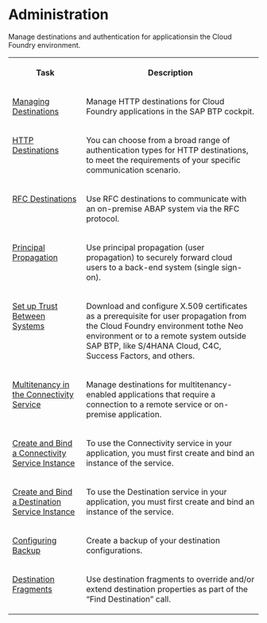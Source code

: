 <!-- loio78198e8b58f949af977e579b5de42299 -->

# Administration

Manage destinations and authentication for applicationsin the Cloud Foundry environment.


<table>
<tr>
<th valign="top">

Task

</th>
<th valign="top">

Description

</th>
</tr>
<tr>
<td valign="top">

[Managing Destinations](managing-destinations-84e45e0.md)

</td>
<td valign="top">

Manage HTTP destinations for Cloud Foundry applications in the SAP BTP cockpit.

</td>
</tr>
<tr>
<td valign="top">

[HTTP Destinations](http-destinations-42a0e6b.md)

</td>
<td valign="top">

You can choose from a broad range of authentication types for HTTP destinations, to meet the requirements of your specific communication scenario.

</td>
</tr>
<tr>
<td valign="top">

[RFC Destinations](rfc-destinations-238d027.md)

</td>
<td valign="top">

Use RFC destinations to communicate with an on-premise ABAP system via the RFC protocol.

</td>
</tr>
<tr>
<td valign="top">

[Principal Propagation](principal-propagation-e2cbb48.md)

</td>
<td valign="top">

Use principal propagation \(user propagation\) to securely forward cloud users to a back-end system \(single sign-on\).

</td>
</tr>
<tr>
<td valign="top">

[Set up Trust Between Systems](set-up-trust-between-systems-82dbeca.md)

</td>
<td valign="top">

Download and configure X.509 certificates as a prerequisite for user propagation from the Cloud Foundry environment tothe Neo environment or to a remote system outside SAP BTP, like S/4HANA Cloud, C4C, Success Factors, and others.

</td>
</tr>
<tr>
<td valign="top">

[Multitenancy in the Connectivity Service](multitenancy-in-the-connectivity-service-9c0bdd0.md)

</td>
<td valign="top">

Manage destinations for multitenancy-enabled applications that require a connection to a remote service or on-premise application.

</td>
</tr>
<tr>
<td valign="top">

[Create and Bind a Connectivity Service Instance](create-and-bind-a-connectivity-service-instance-a2b88cf.md)

</td>
<td valign="top">

To use the Connectivity service in your application, you must first create and bind an instance of the service.

</td>
</tr>
<tr>
<td valign="top">

[Create and Bind a Destination Service Instance](create-and-bind-a-destination-service-instance-9fdad3c.md)

</td>
<td valign="top">

To use the Destination service in your application, you must first create and bind an instance of the service.

</td>
</tr>
<tr>
<td valign="top">

[Configuring Backup](configuring-backup-d0d549a.md)

</td>
<td valign="top">

Create a backup of your destination configurations.

</td>
</tr>
<tr>
<td valign="top">

[Destination Fragments](destination-fragments-b085906.md)

</td>
<td valign="top">

Use destination fragments to override and/or extend destination properties as part of the “Find Destination” call.

</td>
</tr>
</table>

